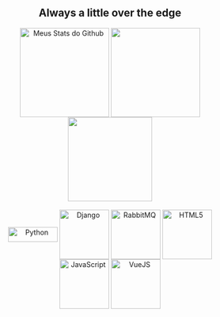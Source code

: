 <h2 align="center"> Always a little over the edge </h2>

<div align="center">
 
  <img align="center" src="https://github-readme-stats.vercel.app/api?username=Hiansdt&show_icons=true&theme=midnight-purple&line_height=27" alt="Meus Stats do Github" style="max-width:100%;" height="180em">
  
   <img align="center" src="https://github-readme-stats.vercel.app/api/top-langs/?username=Hiansdt&theme=midnight-purple&layout=compact&hide=html,css,scss" style="max-width:100%;" height="180em">
 
   <img align="center" src="https://github-readme-streak-stats.herokuapp.com?user=Hiansdt&theme=midnight-purple" style="max-width:100%;" height="170em">

 
</div>

<br>

<div align="center">
  <img alt="Python" src="https://img.shields.io/badge/Python-14354C?style=for-the-badge&logo=python&logoColor=white" style="max-width:100%;" width="100" height="30"   align="middle">
 <img alt="Django" src="https://img.shields.io/badge/django-%23092E20.svg?style=for-the-badge&logo=django&logoColor=white" style="max-width:100%" width="100" align="middle">
  <img alt="RabbitMQ" src="https://img.shields.io/badge/Rabbitmq-FF6600?style=for-the-badge&logo=rabbitmq&logoColor=white" style="max-width:100%" width="100" align="middle">
 <img alt="HTML5" src="https://img.shields.io/badge/html5-%23E34F26.svg?style=for-the-badge&logo=html5&logoColor=white" style="max-width:100%" width="100" align="middle">
 <img alt="JavaScript" src="https://img.shields.io/badge/javascript-%23323330.svg?style=for-the-badge&logo=javascript&logoColor=%23F7DF1E" style="max-width:100%" width="100" align="middle">
 <img alt="VueJS" src="https://img.shields.io/badge/vuejs-%2335495e.svg?style=for-the-badge&logo=vuedotjs&logoColor=%234FC08D" style="max-width:100%" width="100" align="middle">

</div>



